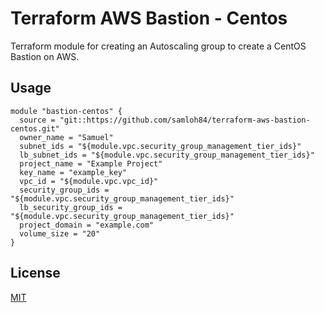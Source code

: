 # Terraform AWS Bastion - Centos

Terraform module for creating an Autoscaling group to create a CentOS Bastion on AWS. 

## Usage

```hcl-terraform
module "bastion-centos" {
  source = "git::https://github.com/samloh84/terraform-aws-bastion-centos.git"
  owner_name = "Samuel"
  subnet_ids = "${module.vpc.security_group_management_tier_ids}"
  lb_subnet_ids = "${module.vpc.security_group_management_tier_ids}"
  project_name = "Example Project"
  key_name = "example_key"
  vpc_id = "${module.vpc.vpc_id}"
  security_group_ids = "${module.vpc.security_group_management_tier_ids}"
  lb_security_group_ids = "${module.vpc.security_group_management_tier_ids}"
  project_domain = "example.com"
  volume_size = "20"
}
```

## License
[MIT](https://choosealicense.com/licenses/mit/)
